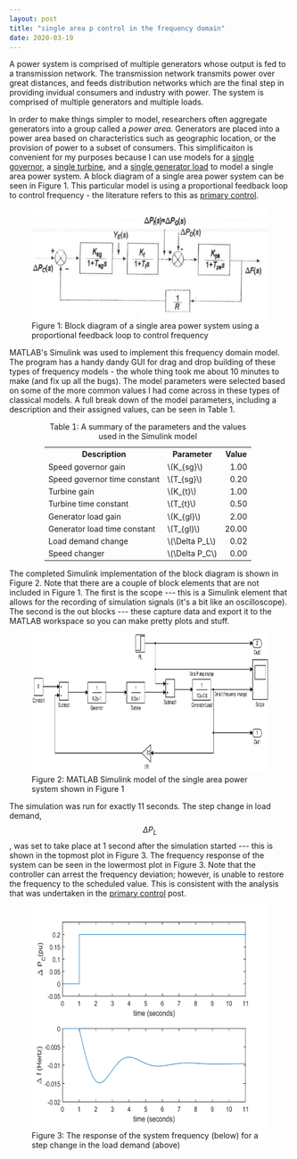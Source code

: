 ```yaml
---
layout: post
title: "single area p control in the frequency domain"
date: 2020-03-19
---
```


A power system is comprised of multiple generators whose output is fed to a transmission network. The transmission network transmits power over great distances, and feeds distribution networks which are the final step in providing invidual consumers and industry with power. The system is comprised of multiple generators and multiple loads.

In order to make things simpler to model, researchers often aggregate generators into a group called a *power area*. Generators are placed into a power area based on characteristics such as geographic location, or the provision of power to a subset of consumers. This simplificaiton is convenient for my purposes because I can use models for a [single governor](https://skreynolds.github.io/blog/2020/03/09/modelling-plant-1), a [single turbine](https://skreynolds.github.io/blog/2020/03/10/modelling-plant-2), and a [single generator load](https://skreynolds.github.io/blog/2020/03/11/modelling-plant-3) to model a single area power system. A block diagram of a single area power system can be seen in Figure 1. This particular model is using a proportional feedback loop to control frequency - the literature refers to this as [primary control](https://skreynolds.github.io/blog/2020/03/12/primary-control).

<figure>
	<img src="/assets/single_area_p_control.png" alt="Governor" height="200" class="center">
	<figcaption>Figure 1: Block diagram of a single area power system using a proportional feedback loop to control frequency</figcaption>
</figure>

MATLAB's Simulink was used to implement this frequency domain model. The program has a handy dandy GUI for drag and drop building of these types of frequency models - the whole thing took me about 10 minutes to make (and fix up all the bugs). The model parameters were selected based on some of the more common values I had come across in these types of classical models. A full break down of the model parameters, including a description and their assigned values, can be seen in Table 1. 

<center>
<table style="width: 75%">
	<caption>Table 1: A summary of the parameters and the values used in the Simulink model</caption>
	<tr><th>Description</th>					<th>Parameter</th>			<th style="text-align: center;">Value</th></tr>
	<tr><td>Speed governor gain</td>			<td>\(K_{sg}\)</td>			<td style="text-align: right;">1.00</td></tr>
	<tr><td>Speed governor time constant</td>	<td>\(T_{sg}\)</td>			<td style="text-align: right;">0.20</td></tr>
	<tr><td>Turbine gain</td>					<td>\(K_{t}\)</td>			<td style="text-align: right;">1.00</td></tr>
	<tr><td>Turbine time constant</td>			<td>\(T_{t}\)</td>			<td style="text-align: right;">0.50</td></tr>
	<tr><td>Generator load gain</td>			<td>\(K_{gl}\)</td>			<td style="text-align: right;">2.00</td></tr>
	<tr><td>Generator load time constant</td>	<td>\(T_{gl}\)</td>			<td style="text-align: right;">20.00</td></tr>
	<tr><td>Load demand change</td>				<td>\(\Delta P_L\)</td>		<td style="text-align: right;">0.02</td></tr>
	<tr><td>Speed changer</td>					<td>\(\Delta P_C\)</td>		<td style="text-align: right;">0.00</td></tr>
</table>
</center>

The completed Simulink implementation of the block diagram is shown in Figure 2. Note that there are a couple of block elements that are not included in Figure 1. The first is the scope --- this is a Simulink element that allows for the recording of simulation signals (it's a bit like an oscilloscope). The second is the out blocks --- these capture data and export it to the MATLAB workspace so you can make pretty plots and stuff.

<figure>
	<img src="/assets/single_area_model_P_control.svg" alt="Governor" height="250" class="center">
	<figcaption>Figure 2: MATLAB Simulink model of the single area power system shown in Figure 1</figcaption>
</figure>

The simulation was run for exactly 11 seconds. The step change in load demand, $$\Delta P_L$$, was set to take place at 1 second after the simulation started --- this is shown in the topmost plot in Figure 3. The frequency response of the system can be seen in the lowermost plot in Figure 3. Note that the controller can arrest the frequency deviation; however, is unable to restore the frequency to the scheduled value. This is consistent with the analysis that was undertaken in the [primary control](https://skreynolds.github.io/blog/2020/03/12/primary-control) post.

<figure>
	<img src="/assets/single_area_p_control_plot.svg" alt="Governor" height="400" class="center">
	<figcaption>Figure 3: The response of the system frequency (below) for a step change in the load demand (above)</figcaption>
</figure>